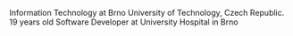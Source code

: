 Information Technology at Brno University of Technology, Czech Republic.
19 years old
Software Developer at University Hospital in Brno
